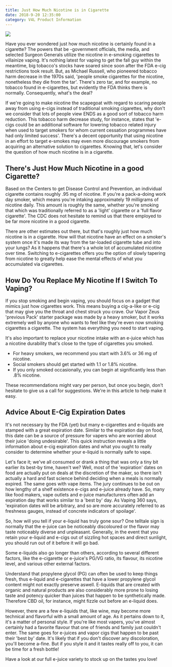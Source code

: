 ```yaml
---
title: Just How Much Nicotine is in Cigarette
date: 2018-9-20 12:35:00
category: V4L Product Information
---
```


![](/images/5.jpg)

Have you ever wondered just how much nicotine is certainly found in a cigarette? The powers that be -government officials, the media, and selected Surgeon Generals  utilize the nicotine in e-smoking cigarettes to villainize vaping. It's nothing latest for vaping to get the fall guy within the meantime, big tobacco's stocks have soared since soon after the FDA e-cig restrictions took result. But, as Michael Russell, who pioneered tobacco harm decrease in the 1970s said, 'people smoke cigarettes for the nicotine, nonetheless they die from the tar'. There's zero tar, and for example, no tobacco found in e-cigarettes, but evidently the FDA thinks there is normally. Consequently, what's the deal?

<!-- more -->

If we're going to make nicotine the scapegoat with regard to scaring people away from using e-cigs instead of traditional smoking cigarettes, why don't we consider that lots of people view ENDS as a good sort of tobacco harm reduction. This tobacco harm decrease study, for instance, states that 'e-cigs could be an additional software for lowering tobacco related injury when used to target smokers for whom current cessation programmes have had only limited success'. There's a decent opportunity that using nicotine in an effort to target e-smokes may even more discourage smokers from acquiring an alternative solution to cigarettes. Knowing that, let's consider the question of how much nicotine is in a cigarette.

## There's Just How Much Nicotine in a good Cigarette?

Based on the Centers to get Disease Control and Prevention, an individual cigarette contains roughly .95 mg of nicotine. If you're a pack-a-doing work day smoker, which means you're intaking approximately 19 milligrams of nicotine daily. This amount is roughly the same, whether you're smoking that which was traditionally referred to as a 'light' cigarette or a 'full flavor cigarette'. The CDC does not hesitate to remind us that there employed to be far more nicotine in a good cigarette.

There are other estimates out there, but that's roughly just how much nicotine is in a cigarette. How will that nicotine have an effect on a smoker's system once it's made its way from the tar-loaded cigarette tube and into your lungs? As it happens that there's a whole lot of accumulated nicotine over time. Switching to e-cigarettes offers you the option of slowly tapering from nicotine to greatly help ease the mental effects of what you accumulated via cigarettes.

## How Do You Replace My Nicotine If I Switch To Vaping?

If you stop smoking and begin vaping, you should focus on a gadget that mimics just how cigarettes work. This means buying a cig-a-like or e-cig that may give you the throat and chest struck you crave. Our Vapor Zeus 'previous Pack' starter package was made by a heavy smoker, but it works extremely well by anyone who wants to feel like they're even now smoking cigarettes a cigarette. The system has everything you need to start vaping.

It's also important to replace your nicotine intake with an e-juice which has a nicotine durability that's close to the type of cigarettes you smoked.

- For heavy smokers, we recommend you start with 3.6% or 36 mg of nicotine.
- Social smokers should get started with 1.1 or 1.8% nicotine.
- If you only smoked occasionally, you can begin at significantly less than .8% nicotine.

These recommendations might vary per person, but once you begin, don't hesitate to give us a call for suggestions. We're in this article to help make it easy.

## Advice About E-Cig Expiration Dates

It's not necessary by the FDA (yet) but many e-cigarettes and e-liquids are stamped with a great expiration date. Similar to the expiration day on food, this date can be a source of pressure for vapers who are worried about their juice 'doing undesirable'. This quick instruction reveals a little information about e-cig expiration dates and what you ought to really consider to determine whether your e-liquid is normally safe to vape.

Let's face it; we've all consumed or drank a thing that was only a tiny bit earlier its best-by time, haven't we? Well, most of the 'expiration' dates on food are actually put on deals at the discretion of the maker, so there isn't actually a hard and fast science behind deciding when a meals is normally expired. The same goes with vape items. The jury continues to be out on how lengthy of a shelf existence e-cigs and e-juice already have. So, many like food makers, vape outlets and e-juice manufacturers often add an expiration day that works similar to a 'best by' day. As Vaping 360 says, 'expiration dates will be arbitrary, and so are more accurately referred to as freshness gauges, instead of concrete indicators of spoilage'.

So, how will you tell if your e-liquid has truly gone sour? One telltale sign is normally that the e-juice can be noticeably discoloured or the flavor may taste noticeably diverse and unpleasant. Generally, in the event that you retain your e-liquid and e-cigs out of sizzling hot spaces and direct sunlight, you should run out of it before it will go bad.

Some e-liquids also go longer than others, according to several different factors, like the e-cigarette or e-juice's PG/VG ratio, its flavour, its nicotine level, and various other external factors.

Understand that propylene glycol (PG) can often be used to keep things fresh, thus e-liquid and e-cigarettes that have a lower propylene glycol content might not exactly preserve aswell. E-liquids that are created with organic and natural products are also considerably more prone to losing taste and potency quicker than juices that happen to be synthetically made. Therefore CBD oil, for instance, might fizzle out before an e-liquid does.

However, there are a few e-liquids that, like wine, may become more technical and flavorful with a small amount of age. As it pertains down to it, it's a matter of personal style. If you're like most vapers, you've almost certainly had a favorite flavour that one of friends and family just couldn't enter. The same goes for e-juices and vapor cigs that happen to be past their 'best by' date. It's likely that if you don't discover any discoloration, you'll become a-fine. But if you style it and it tastes really off to you, it can be time for a fresh bottle!

Have a look at our full e-juice variety to stock up on the tastes you love!